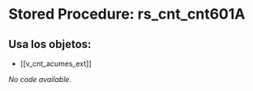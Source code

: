 # Stored Procedure: rs_cnt_cnt601A

## Usa los objetos:
- [[v_cnt_acumes_ext]]

*No code available.*
